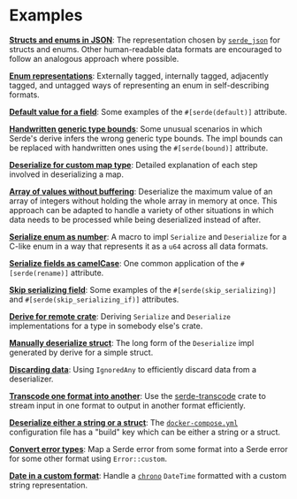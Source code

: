 # Examples

**[Structs and enums in JSON](json.md)**: The representation chosen by
[`serde_json`] for structs and enums. Other human-readable data formats are
encouraged to follow an analogous approach where possible.

[`serde_json`]: https://github.com/serde-rs/json

**[Enum representations](enum-representations.md)**: Externally tagged,
internally tagged, adjacently tagged, and untagged ways of representing an enum
in self-describing formats.

**[Default value for a field](attr-default.md)**: Some examples of the
`#[serde(default)]` attribute.

**[Handwritten generic type bounds](attr-bound.md)**: Some unusual scenarios in
which Serde's derive infers the wrong generic type bounds. The impl bounds can
be replaced with handwritten ones using the `#[serde(bound)]` attribute.

**[Deserialize for custom map type](deserialize-map.md)**: Detailed explanation
of each step involved in deserializing a map.

**[Array of values without buffering](stream-array.md)**: Deserialize the
maximum value of an array of integers without holding the whole array in memory
at once. This approach can be adapted to handle a variety of other situations in
which data needs to be processed while being deserialized instead of after.

**[Serialize enum as number](enum-number.md)**: A macro to impl `Serialize` and
`Deserialize` for a C-like enum in a way that represents it as a `u64` across
all data formats.

**[Serialize fields as camelCase](attr-rename.md)**: One common application of
the `#[serde(rename)]` attribute.

**[Skip serializing field](attr-skip-serializing.md)**: Some examples of the
`#[serde(skip_serializing)]` and `#[serde(skip_serializing_if)]` attributes.

**[Derive for remote crate](remote-derive.md)**: Deriving `Serialize` and
`Deserialize` implementations for a type in somebody else's crate.

**[Manually deserialize struct](deserialize-struct.md)**: The long form of the
`Deserialize` impl generated by derive for a simple struct.

**[Discarding data](ignored-any.md)**: Using `IgnoredAny` to efficiently discard
data from a deserializer.

**[Transcode one format into another](transcode.md)**: Use the [serde-transcode]
crate to stream input in one format to output in another format efficiently.

[serde-transcode]: https://github.com/sfackler/serde-transcode

**[Deserialize either a string or a struct](string-or-struct.md)**: The
[`docker-compose.yml`] configuration file has a "build" key which can be either
a string or a struct.

[`docker-compose.yml`]: https://docs.docker.com/compose/compose-file/#/build

**[Convert error types](convert-error.md)**: Map a Serde error from some format
into a Serde error for some other format using `Error::custom`.

**[Date in a custom format](custom-date-format.md)**: Handle a [`chrono`]
`DateTime` formatted with a custom string representation.

[`chrono`]: https://github.com/chronotope/chrono
